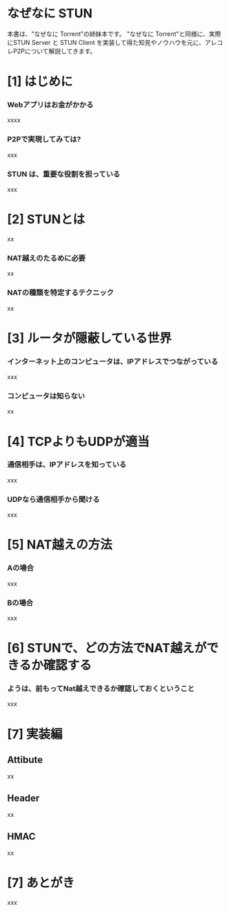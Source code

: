 # なぜなに STUN 

本書は、"なぜなに Torrent"の姉妹本です。
"なぜなに Torrent"と同様に、実際にSTUN Server と STUN Client を実装して得た知見やノウハウを元に、アレコレP2Pについて解説してきます。


# [1] はじめに
### Webアプリはお金がかかる

xxxx

### P2Pで実現してみては?

xxx

### STUN は、重要な役割を担っている

xxx




# [2] STUNとは

xx

### NAT越えのたるめに必要

xx

### NATの種類を特定するテクニック


xx


# [3] ルータが隠蔽している世界

### インターネット上のコンピュータは、IPアドレスでつながっている
xxx

### コンピュータは知らない
xx

# [4] TCPよりもUDPが適当

### 通信相手は、IPアドレスを知っている
xxx
### UDPなら通信相手から聞ける
xxx

# [5] NAT越えの方法
### Aの場合
xxx

### Bの場合

xxx

# [6] STUNで、どの方法でNAT越えができるか確認する

### ようは、前もってNat越えできるか確認しておくということ

xxx



# [7] 実装編
## Attibute
xx

## Header
xx
## HMAC
xx


# [7] あとがき

xxx











